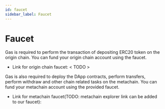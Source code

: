 ```yaml
---
id: faucet
sidebar_label: Faucet
---
```


# Faucet

Gas is required to perform the transaction of depositing ERC20 token on the origin chain. You can fund your origin chain account using the faucet.

- Link for origin chain faucet: < TODO >

Gas is also required to deploy the DApp contracts, perform transfers, perform withdraw and other chain related tasks on the metachain. You can fund your metachain account using the provided faucet.

- Link for metachain faucet(TODO: metachain explorer link can be added to our faucet):
